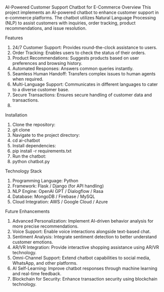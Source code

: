 AI-Powered Customer Support Chatbot for E-Commerce
Overview
This project implements an AI-powered chatbot to enhance customer support in e-commerce platforms. The chatbot utilizes Natural Language Processing (NLP) to assist customers with inquiries, order tracking, product recommendations, and issue resolution.

Features
1.	24/7 Customer Support: Provides round-the-clock assistance to users.
2.	Order Tracking: Enables users to check the status of their orders.
3.	Product Recommendations: Suggests products based on user preferences and browsing history.
4.	Automated Responses: Answers common queries instantly.
5.	Seamless Human Handoff: Transfers complex issues to human agents when required.
6.	Multi-Language Support: Communicates in different languages to cater to a diverse customer base.
7.	Secure Transactions: Ensures secure handling of customer data and transactions.
8.	
Installation
1.	Clone the repository: 
2.	git clone 
3.	Navigate to the project directory: 
4.	cd ai-chatbot
5.	Install dependencies: 
6.	pip install -r requirements.txt
7.	Run the chatbot: 
8.	python chatbot.py
	
Technology Stack
1.	Programming Language: Python
2.	Framework: Flask / Django (for API handling)
3.	NLP Engine: OpenAI GPT / Dialogflow / Rasa
4.	Database: MongoDB / Firebase / MySQL
5.	Cloud Integration: AWS / Google Cloud / Azure

Future Enhancements
1.	Advanced Personalization: Implement AI-driven behavior analysis for more precise recommendations.
2.	Voice Support: Enable voice interactions alongside text-based chat.
3.	Sentiment Analysis: Integrate sentiment detection to better understand customer emotions.
4.	AR/VR Integration: Provide interactive shopping assistance using AR/VR technology.
5.	Omni-Channel Support: Extend chatbot capabilities to social media, WhatsApp, and other platforms.
6.	AI Self-Learning: Improve chatbot responses through machine learning and real-time feedback.
7.	Blockchain for Security: Enhance transaction security using blockchain technology.
